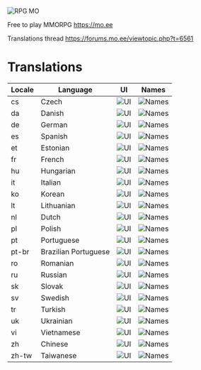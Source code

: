 ![RPG MO](https://data.mo.ee/img/login_logo.png)

Free to play MMORPG https://mo.ee

Translations thread
https://forums.mo.ee/viewtopic.php?t=6561

# Translations

| Locale | Language | UI | Names |
| --- | --- | --- | --- |
| cs | Czech | ![UI](https://progress-bar.xyz/72/) | ![Names](https://progress-bar.xyz/42/) |
| da | Danish | ![UI](https://progress-bar.xyz/1/) | ![Names](https://progress-bar.xyz/0/) |
| de | German | ![UI](https://progress-bar.xyz/100/) | ![Names](https://progress-bar.xyz/100/) |
| es | Spanish | ![UI](https://progress-bar.xyz/69/) | ![Names](https://progress-bar.xyz/44/) |
| et | Estonian | ![UI](https://progress-bar.xyz/64/) | ![Names](https://progress-bar.xyz/0/) |
| fr | French | ![UI](https://progress-bar.xyz/74/) | ![Names](https://progress-bar.xyz/61/) |
| hu | Hungarian | ![UI](https://progress-bar.xyz/67/) | ![Names](https://progress-bar.xyz/5/) |
| it | Italian | ![UI](https://progress-bar.xyz/66/) | ![Names](https://progress-bar.xyz/61/) |
| ko | Korean | ![UI](https://progress-bar.xyz/93/) | ![Names](https://progress-bar.xyz/90/) |
| lt | Lithuanian | ![UI](https://progress-bar.xyz/26/) | ![Names](https://progress-bar.xyz/13/) |
| nl | Dutch | ![UI](https://progress-bar.xyz/17/) | ![Names](https://progress-bar.xyz/3/) |
| pl | Polish | ![UI](https://progress-bar.xyz/72/) | ![Names](https://progress-bar.xyz/0/) |
| pt | Portuguese | ![UI](https://progress-bar.xyz/0/) | ![Names](https://progress-bar.xyz/7/) |
| pt-br | Brazilian Portuguese | ![UI](https://progress-bar.xyz/89/) | ![Names](https://progress-bar.xyz/83/) |
| ro | Romanian | ![UI](https://progress-bar.xyz/100/) | ![Names](https://progress-bar.xyz/100/) |
| ru | Russian | ![UI](https://progress-bar.xyz/90/) | ![Names](https://progress-bar.xyz/6/) |
| sk | Slovak | ![UI](https://progress-bar.xyz/55/) | ![Names](https://progress-bar.xyz/17/) |
| sv | Swedish | ![UI](https://progress-bar.xyz/90/) | ![Names](https://progress-bar.xyz/85/) |
| tr | Turkish | ![UI](https://progress-bar.xyz/100/) | ![Names](https://progress-bar.xyz/100/) |
| uk | Ukrainian | ![UI](https://progress-bar.xyz/57/) | ![Names](https://progress-bar.xyz/0/) |
| vi | Vietnamese | ![UI](https://progress-bar.xyz/0/) | ![Names](https://progress-bar.xyz/0/) |
| zh | Chinese | ![UI](https://progress-bar.xyz/100/) | ![Names](https://progress-bar.xyz/100/) |
| zh-tw | Taiwanese | ![UI](https://progress-bar.xyz/100/) | ![Names](https://progress-bar.xyz/99/) |